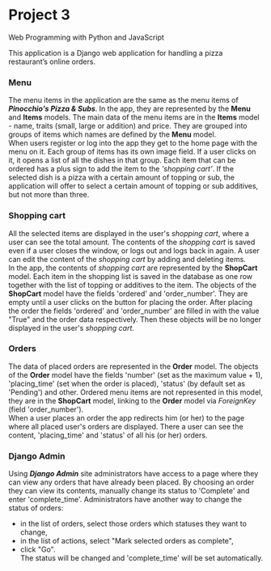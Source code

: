 # Project 3

Web Programming with Python and JavaScript

This application is a Django web application for handling a pizza restaurant’s online orders.

### Menu

The menu items in the application are the same as the menu items of ***Pinocchio's Pizza & Subs***. In the app, they are represented by the **Menu** and **Items** models. The main data of the menu items are in the **Items** model - name, traits (small, large or addition) and price. They are grouped into groups of items which names are defined by the **Menu** model.  
When users register or log into the app they get to the home page with the menu on it. Each group of items has its own image field. If a user clicks on it, it opens a list of all the dishes in that group. Each item that can be ordered has a plus sign to add the item to the *'shopping cart'*. If the selected dish is a pizza with a certain amount of topping or sub, the application will offer to select a certain amount of topping or sub additives, but not more than three.  

### Shopping cart

All the selected items are displayed in the user's *shopping cart*, where a user can see the total amount. The contents of the *shopping cart* is saved even if a user closes the window, or logs out and logs back in again.  A user can edit the content of the *shopping cart* by adding and deleting items.  
In the app, the contents of *shopping cart* are represented by the **ShopCart** model. Each item in the shopping list is saved in the database as one row together with the list of topping or additives to the item. The objects of the **ShopCart** model have the fields 'ordered' and 'order_number'. They are empty until a user clicks on the button for placing the order. After placing the order the fields 'ordered' and 'order_number' are filled in with the value "True" and the order data respectively. Then these objects will  be no longer displayed in the user's *shopping cart*.

### Orders

The data of placed orders are represented in the **Order** model. The objects of the **Order** model have the fields 'number' (set as the maximum value + 1), 'placing_time' (set when the order is placed), 'status' (by default set as 'Pending') and other. Ordered menu items are not represented in this model, they are in the **ShopCart** model, linking to the **Order** model via *ForeignKey* (field 'order_number').  
When a user places an order the app redirects him (or her) to the page where all placed user's orders are displayed. There a user can see the content, 'placing_time' and 'status' of all his (or her) orders.

### Django Admin

Using ***Django Admin*** site administrators have access to a page where they can view any orders that have already been placed. By choosing an order they can view its contents, manually change its status to 'Complete' and enter 'complete_time'. Administrators have another way to change the status of orders: 
- in the list of orders, select those orders which statuses they want to change,
- in the list of actions, select "Mark selected orders as complete",
- click "Go".  
The status will be changed and 'complete_time' will be set automatically.